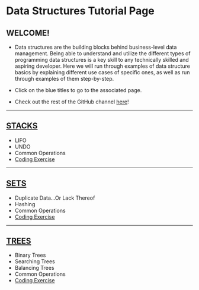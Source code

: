 # Data Structures Tutorial Page

## WELCOME!
* Data structures are the building blocks behind business-level data management. Being able to understand and utilize the different types of programming data structures is a key skill to any technically skilled and aspiring developer. Here we will run through examples of data structure basics by explaining different use cases of specific ones, as well as run through examples of them step-by-step.

* Click on the blue titles to go to the associated page. 

* Check out the rest of the GitHub channel [here](https://github.com/hansen-ri)!

---

##	[STACKS](/Stacks/Stacks.md)
* LIFO
* UNDO
* Common Operations
* [Coding Exercise](/Stacks/stackexercise.md)

---

## [SETS](/Sets/Sets.md)
* Duplicate Data…Or Lack Thereof
* Hashing 
* Common Operations 
* [Coding Exercise](/Sets/setsexercise.md)

---

## [TREES](/Trees/Trees.md)
* Binary Trees
* Searching Trees
* Balancing Trees
* Common Operations
* [Coding Exercise](/Trees/treesexercise.md)
